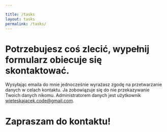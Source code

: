 ```yaml
---

title: /tasks
layout: tasks
permalink: /tasks/
---
```





# Potrzebujesz coś zlecić, wypełnij formularz obiecuje się skontaktować.

Wysyłając emaila do mnie jednocześnie wyrażasz zgodę na przetwarzanie danych w celach kontaktu.
Ja zobowiązuje się do nie przekazywanie Twoich danych nikomu.
Administratorem danych jest użytkownik wieteskajacek.code@gmail.com.

# Zapraszam do kontaktu!
